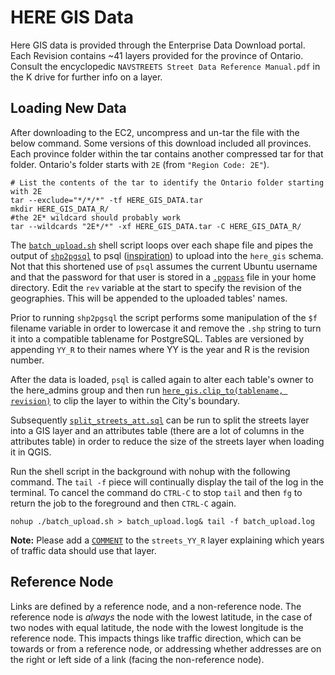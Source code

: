 # HERE GIS Data

Here GIS data is provided through the Enterprise Data Download portal. Each Revision contains ~41 layers provided for the province of Ontario. Consult the encyclopedic `NAVSTREETS Street Data Reference Manual.pdf` in the K drive for further info on a layer.

## Loading New Data

After downloading to the EC2, uncompress and un-tar the file with the below command. Some versions of this download included all provinces. Each province folder within the tar contains another compressed tar for that folder. Ontario's folder starts with `2E` (from `"Region Code: 2E"`).

```shell
# List the contents of the tar to identify the Ontario folder starting with 2E
tar --exclude="*/*/*" -tf HERE_GIS_DATA.tar
mkdir HERE_GIS_DATA_R/
#the 2E* wildcard should probably work
tar --wildcards "2E*/*" -xf HERE_GIS_DATA.tar -C HERE_GIS_DATA_R/
```

The [`batch_upload.sh`](batch_upload.sh) shell script loops over each shape file and pipes the output of [`shp2pgsql`](http://postgis.net/docs/manual-2.1/using_postgis_dbmanagement.html#shp2pgsql_usage) to psql ([inspiration](http://gis.stackexchange.com/a/7806/36886)) to upload into the `here_gis` schema. Not that this shortened use of `psql` assumes the current Ubuntu username and that the password for that user is stored in a [`.pgpass`](https://www.postgresql.org/docs/current/static/libpq-pgpass.html) file in your home directory. Edit the `rev` variable at the start to specify the revision of the geographies. This will be appended to the uploaded tables' names.

Prior to running `shp2pgsql` the script performs some manipulation of the `$f` filename variable in order to lowercase it and remove the `.shp` string to turn it into a compatible tablename for PostgreSQL. Tables are versioned by appending `YY_R` to their names where YY is the year and R is the revision number.

After the data is loaded, `psql` is called again to alter each table's owner to the here_admins group and then run [`here_gis.clip_to(tablename, revision)`](clip_to.sql) to clip the layer to within the City's boundary. 

Subsequently [`split_streets_att.sql`](split_streets_att.sql) can be run to split the streets layer into a GIS layer and an attributes table (there are a lot of columns in the attributes table) in order to reduce the size of the streets layer when loading it in QGIS.

Run the shell script in the background with nohup with the following command. The `tail -f` piece will continually display the tail of the log in the terminal. To cancel the command do `CTRL-C` to stop `tail` and then `fg` to return the job to the foreground and then `CTRL-C` again.

```shell
nohup ./batch_upload.sh > batch_upload.log& tail -f batch_upload.log
```

**Note:** Please add a [`COMMENT`](https://devdocs.io/postgresql~9.6/sql-comment) to the `streets_YY_R` layer explaining which years of traffic data should use that layer.

## Reference Node

Links are defined by a reference node, and a non-reference node. The reference node is *always* the node with the lowest latitude, in the case of two nodes with equal latitude, the node with the lowest longitude is the reference node. This impacts things like traffic direction, which can be towards or from a reference node, or addressing whether addresses are on the right or left side of a link (facing the non-reference node).